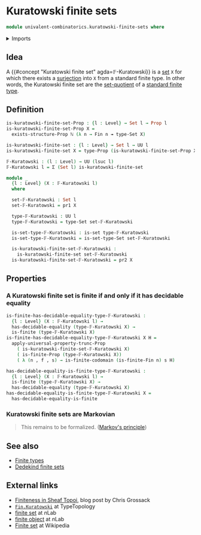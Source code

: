 # Kuratowski finite sets

```agda
module univalent-combinatorics.kuratowski-finite-sets where
```

<details><summary>Imports</summary>

```agda
open import elementary-number-theory.natural-numbers

open import foundation.decidable-equality
open import foundation.dependent-pair-types
open import foundation.existential-quantification
open import foundation.propositional-truncations
open import foundation.propositions
open import foundation.sets
open import foundation.surjective-maps
open import foundation.universe-levels

open import univalent-combinatorics.equality-finite-types
open import univalent-combinatorics.finite-types
open import univalent-combinatorics.image-of-maps
open import univalent-combinatorics.standard-finite-types
```

</details>

## Idea

A {{#concept "Kuratowski finite set" agda=𝔽-Kuratowski}} is a
[set](foundation-core.sets.md) `X` for which there exists a
[surjection](foundation.surjective-maps.md) into `X` from a standard finite
type. In other words, the Kuratowski finite set are the
[set-quotient](foundation.set-quotients.md) of a
[standard finite type](univalent-combinatorics.standard-finite-types.md).

## Definition

```agda
is-kuratowski-finite-set-Prop : {l : Level} → Set l → Prop l
is-kuratowski-finite-set-Prop X =
  exists-structure-Prop ℕ (λ n → Fin n ↠ type-Set X)

is-kuratowski-finite-set : {l : Level} → Set l → UU l
is-kuratowski-finite-set X = type-Prop (is-kuratowski-finite-set-Prop X)

𝔽-Kuratowski : (l : Level) → UU (lsuc l)
𝔽-Kuratowski l = Σ (Set l) is-kuratowski-finite-set

module _
  {l : Level} (X : 𝔽-Kuratowski l)
  where

  set-𝔽-Kuratowski : Set l
  set-𝔽-Kuratowski = pr1 X

  type-𝔽-Kuratowski : UU l
  type-𝔽-Kuratowski = type-Set set-𝔽-Kuratowski

  is-set-type-𝔽-Kuratowski : is-set type-𝔽-Kuratowski
  is-set-type-𝔽-Kuratowski = is-set-type-Set set-𝔽-Kuratowski

  is-kuratowski-finite-set-𝔽-Kuratowski :
    is-kuratowski-finite-set set-𝔽-Kuratowski
  is-kuratowski-finite-set-𝔽-Kuratowski = pr2 X
```

## Properties

### A Kuratowski finite set is finite if and only if it has decidable equality

```agda
is-finite-has-decidable-equality-type-𝔽-Kuratowski :
  {l : Level} (X : 𝔽-Kuratowski l) →
  has-decidable-equality (type-𝔽-Kuratowski X) →
  is-finite (type-𝔽-Kuratowski X)
is-finite-has-decidable-equality-type-𝔽-Kuratowski X H =
  apply-universal-property-trunc-Prop
    ( is-kuratowski-finite-set-𝔽-Kuratowski X)
    ( is-finite-Prop (type-𝔽-Kuratowski X))
    ( λ (n , f , s) → is-finite-codomain (is-finite-Fin n) s H)

has-decidable-equality-is-finite-type-𝔽-Kuratowski :
  {l : Level} (X : 𝔽-Kuratowski l) →
  is-finite (type-𝔽-Kuratowski X) →
  has-decidable-equality (type-𝔽-Kuratowski X)
has-decidable-equality-is-finite-type-𝔽-Kuratowski X =
  has-decidable-equality-is-finite
```

### Kuratowski finite sets are Markovian

> This remains to be formalized.
> ([Markov's principle](logic.markovs-principle.md))

## See also

- [Finite types](univalent-combinatorics.finite-types.md)
- [Dedekind finite sets](univalent-combinatorics.dedekind-finite-sets.md)

## External links

- [Finiteness in Sheaf Topoi](https://grossack.site/2024/08/19/finiteness-in-sheaf-topoi),
  blog post by Chris Grossack
- [`Fin.Kuratowski`](https://www.cs.bham.ac.uk/~mhe/TypeTopology/Fin.Kuratowski.html)
  at TypeTopology
- [finite set](https://ncatlab.org/nlab/show/finite+set) at $n$Lab
- [finite object](https://ncatlab.org/nlab/show/finite+object) at $n$Lab
- [Finite set](https://en.wikipedia.org/wiki/Finite_set) at Wikipedia
